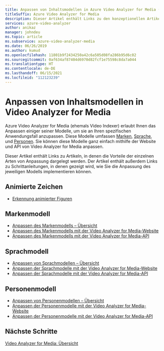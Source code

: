 ```yaml
---
title: Anpassen von Inhaltsmodellen in Azure Video Analyzer for Media (ehemals Video Indexer)
titleSuffix: Azure Video Analyzer for Media
description: Dieser Artikel enthält Links zu den konzeptionellen Artikeln, in denen die Vorteile der einzelnen Arten von Anpassung dargelegt werden. In diesem Artikel werden außerdem Links zu Schrittanleitungen bereitgestellt, in denen gezeigt wird, wie Sie die Anpassung des jeweiligen Modells implementieren können.
services: azure-video-analyzer
author: anikaz
manager: johndeu
ms.topic: article
ms.subservice: azure-video-analyzer-media
ms.date: 06/26/2019
ms.author: kumud
ms.openlocfilehash: 11801b9f2434250a42c6a505d08fa286b95d6c02
ms.sourcegitcommit: 0af634af87404d6970d82fcf1e75598c8da7a044
ms.translationtype: HT
ms.contentlocale: de-DE
ms.lasthandoff: 06/15/2021
ms.locfileid: "112123239"
---
```

# <a name="customizing-content-models-in-video-analyzer-for-media"></a>Anpassen von Inhaltsmodellen in Video Analyzer for Media

Azure Video Analyzer for Media (ehemals Video Indexer) erlaubt Ihnen das Anpassen einiger seiner Modelle, um sie an Ihren spezifischen Anwendungsfall anzupassen. Diese Modelle umfassen [Marken](customize-brands-model-overview.md), [Sprache](customize-language-model-overview.md), und [Personen](customize-person-model-overview.md). Sie können diese Modelle ganz einfach mithilfe der Website und API von Video Analyzer for Media anpassen.

Dieser Artikel enthält Links zu Artikeln, in denen die Vorteile der einzelnen Arten von Anpassung dargelegt werden. Der Artikel enthält außerdem Links zu Schrittanleitungen, in denen gezeigt wird, wie Sie die Anpassung des jeweiligen Modells implementieren können.

## <a name="animated-characters"></a>Animierte Zeichen

* [Erkennung animierter Figuren](animated-characters-recognition.md)

## <a name="brands-model"></a>Markenmodell

* [Anpassen des Markenmodells – Übersicht](customize-brands-model-overview.md)
* [Anpassen des Markenmodells mit der Video Analyzer for Media-Website](customize-brands-model-with-website.md)
* [Anpassen des Markenmodells mit der Video Analyzer for Media-API](customize-brands-model-with-api.md)
 
## <a name="language-model"></a>Sprachmodell

* [Anpassen von Sprachmodellen – Übersicht](customize-language-model-overview.md)
* [Anpassen der Sprachmodelle mit der Video Analyzer for Media-Website](customize-language-model-with-website.md)
* [Anpassen der Sprachmodelle mit der Video Analyzer for Media-API](customize-language-model-with-api.md)
 
## <a name="person-model"></a>Personenmodell

* [Anpassen von Personenmodellen – Übersicht](customize-person-model-overview.md)
* [Anpassen der Personenmodelle mit der Video Analyzer for Media-Website](customize-person-model-with-website.md)
* [Anpassen der Personenmodelle mit der Video Analyzer for Media-API](customize-person-model-with-api.md)

## <a name="next-steps"></a>Nächste Schritte

[Video Analyzer for Media: Übersicht](video-indexer-overview.md)
